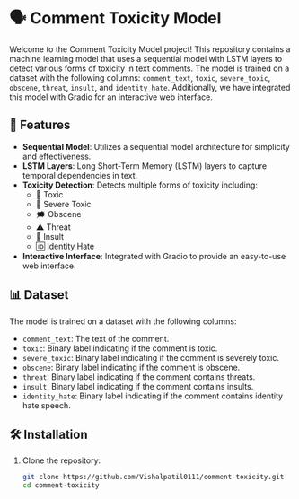 # 🗣️ Comment Toxicity Model

Welcome to the Comment Toxicity Model project! This repository contains a machine learning model that uses a sequential model with LSTM layers to detect various forms of toxicity in text comments. The model is trained on a dataset with the following columns: `comment_text`, `toxic`, `severe_toxic`, `obscene`, `threat`, `insult`, and `identity_hate`. Additionally, we have integrated this model with Gradio for an interactive web interface.

## 🌟 Features

- **Sequential Model**: Utilizes a sequential model architecture for simplicity and effectiveness.
- **LSTM Layers**: Long Short-Term Memory (LSTM) layers to capture temporal dependencies in text.
- **Toxicity Detection**: Detects multiple forms of toxicity including:
  - 🧨 Toxic
  - 🚨 Severe Toxic
  - 🗯️ Obscene
  - ⚠️ Threat
  - 🤬 Insult
  - 🆔 Identity Hate
- **Interactive Interface**: Integrated with Gradio to provide an easy-to-use web interface.

## 📊 Dataset

The model is trained on a dataset with the following columns:
- `comment_text`: The text of the comment.
- `toxic`: Binary label indicating if the comment is toxic.
- `severe_toxic`: Binary label indicating if the comment is severely toxic.
- `obscene`: Binary label indicating if the comment is obscene.
- `threat`: Binary label indicating if the comment contains threats.
- `insult`: Binary label indicating if the comment contains insults.
- `identity_hate`: Binary label indicating if the comment contains identity hate speech.

## 🛠️ Installation

1. Clone the repository:
   ```bash
   git clone https://github.com/Vishalpatil0111/comment-toxicity.git
   cd comment-toxicity
   
